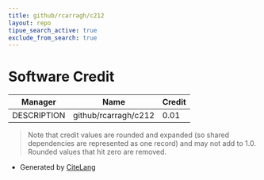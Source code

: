 ```yaml
---
title: github/rcarragh/c212
layout: repo
tipue_search_active: true
exclude_from_search: true
---
```

# Software Credit

|Manager|Name|Credit|
|-------|----|------|
|DESCRIPTION|github/rcarragh/c212|0.01|


> Note that credit values are rounded and expanded (so shared dependencies are represented as one record) and may not add to 1.0. Rounded values that hit zero are removed.


- Generated by [CiteLang](https://github.com/vsoch/citelang)
